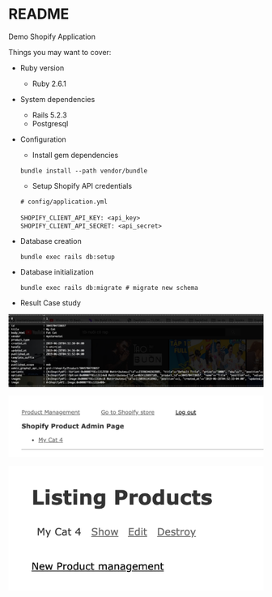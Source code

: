 # README

Demo Shopify Application

Things you may want to cover:

* Ruby version

    - Ruby 2.6.1

* System dependencies
    - Rails 5.2.3
    - Postgresql

* Configuration
    - Install gem dependencies
    ```
    bundle install --path vendor/bundle
    ```
    - Setup Shopify API credentials
    ```
    # config/application.yml

    SHOPIFY_CLIENT_API_KEY: <api_key>
    SHOPIFY_CLIENT_API_SECRET: <api_secret>
    ```

* Database creation
    ```
    bundle exec rails db:setup
    ```

* Database initialization
    ```
    bundle exec rails db:migrate # migrate new schema
    ```
    
* Result Case study

![result1](result1.png)

![result1](result2.png)

![result1](result3.png)